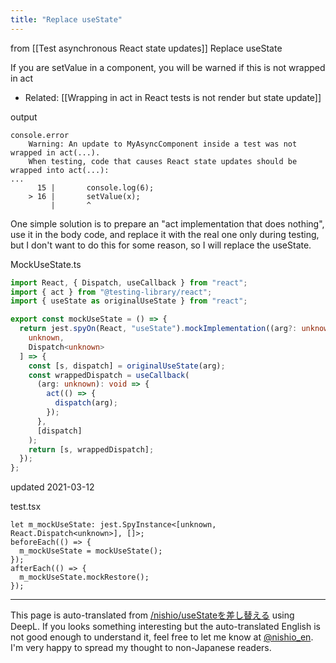 ```yaml
---
title: "Replace useState"
---
```


from  [[Test asynchronous React state updates]]
Replace useState

If you are setValue in a component, you will be warned if this is not wrapped in act
- Related: [[Wrapping in act in React tests is not render but state update]]

output

```
console.error
    Warning: An update to MyAsyncComponent inside a test was not wrapped in act(...).
    When testing, code that causes React state updates should be wrapped into act(...):
...
      15 |       console.log(6);
    > 16 |       setValue(x);
         |       ^
```


One simple solution is to prepare an "act implementation that does nothing", use it in the body code, and replace it with the real one only during testing, but I don't want to do this for some reason, so I will replace the useState.

MockUseState.ts

```typescript
import React, { Dispatch, useCallback } from "react";
import { act } from "@testing-library/react";
import { useState as originalUseState } from "react";

export const mockUseState = () => {
  return jest.spyOn(React, "useState").mockImplementation((arg?: unknown): [
    unknown,
    Dispatch<unknown>
  ] => {
    const [s, dispatch] = originalUseState(arg);
    const wrappedDispatch = useCallback(
      (arg: unknown): void => {
        act(() => {
          dispatch(arg);
        });
      },
      [dispatch]
    );
    return [s, wrappedDispatch];
  });
};
```

updated 2021-03-12

test.tsx

```
let m_mockUseState: jest.SpyInstance<[unknown, React.Dispatch<unknown>], []>;
beforeEach(() => {
  m_mockUseState = mockUseState();
});
afterEach(() => {
  m_mockUseState.mockRestore();
}); 
```


---
This page is auto-translated from [/nishio/useStateを差し替える](https://scrapbox.io/nishio/useStateを差し替える) using DeepL. If you looks something interesting but the auto-translated English is not good enough to understand it, feel free to let me know at [@nishio_en](https://twitter.com/nishio_en). I'm very happy to spread my thought to non-Japanese readers.